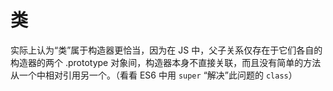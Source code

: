# 类

实际上认为“类”属于构造器更恰当，因为在 JS 中，父子关系仅存在于它们各自的构造器的两个 .prototype 对象间，构造器本身不直接关联，而且没有简单的方法从一个中相对引用另一个。（看看 ES6 中用 `super` “解决”此问题的 `class`）


